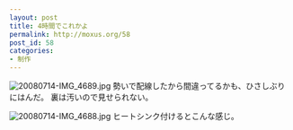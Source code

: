 ```yaml
---
layout: post
title: 4時間でこれかよ
permalink: http://moxus.org/58
post_id: 58
categories: 
- 制作
---
```


![20080714-IMG_4689.jpg](/images/20080714-IMG_4689.jpg)
勢いで配線したから間違ってるかも、ひさしぶりにはんだ。
裏は汚いので見せられない。

![20080714-IMG_4688.jpg](/images/20080714-IMG_4688.jpg)
ヒートシンク付けるとこんな感じ。